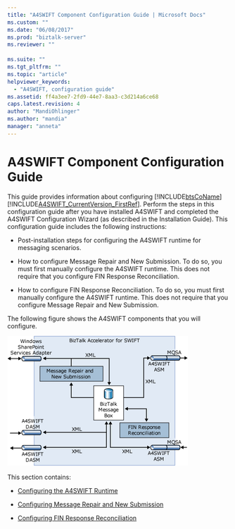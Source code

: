 ```yaml
---
title: "A4SWIFT Component Configuration Guide | Microsoft Docs"
ms.custom: ""
ms.date: "06/08/2017"
ms.prod: "biztalk-server"
ms.reviewer: ""

ms.suite: ""
ms.tgt_pltfrm: ""
ms.topic: "article"
helpviewer_keywords: 
  - "A4SWIFT, configuration guide"
ms.assetid: ff4a3ee7-2fd9-44e7-8aa3-c3d214a6ce68
caps.latest.revision: 4
author: "MandiOhlinger"
ms.author: "mandia"
manager: "anneta"
---
```

# A4SWIFT Component Configuration Guide
This guide provides information about configuring [!INCLUDE[btsCoName](../../includes/btsconame-md.md)][!INCLUDE[A4SWIFT_CurrentVersion_FirstRef](../../includes/a4swift-currentversion-firstref-md.md)]. Perform the steps in this configuration guide after you have installed A4SWIFT and completed the A4SWIFT Configuration Wizard (as described in the Installation Guide). This configuration guide includes the following instructions:  
  
-   Post-installation steps for configuring the A4SWIFT runtime for messaging scenarios.  
  
-   How to configure Message Repair and New Submission. To do so, you must first manually configure the A4SWIFT runtime. This does not require that you configure FIN Response Reconciliation.  
  
-   How to configure FIN Response Reconciliation. To do so, you must first manually configure the A4SWIFT runtime. This does not require that you configure Message Repair and New Submission.  
  
 The following figure shows the A4SWIFT components that you will configure.  
  
 ![](../../adapters-and-accelerators/accelerator-swift/media/a4swift-component-configuration.gif "A4SWIFT_Component_Configuration")  
  
 This section contains:  
  
-   [Configuring the A4SWIFT Runtime](../../adapters-and-accelerators/accelerator-swift/configuring-the-a4swift-runtime.md)  
  
-   [Configuring Message Repair and New Submission](../../adapters-and-accelerators/accelerator-swift/configuring-message-repair-and-new-submission.md)  
  
-   [Configuring FIN Response Reconciliation](../../adapters-and-accelerators/accelerator-swift/configuring-fin-response-reconciliation.md)